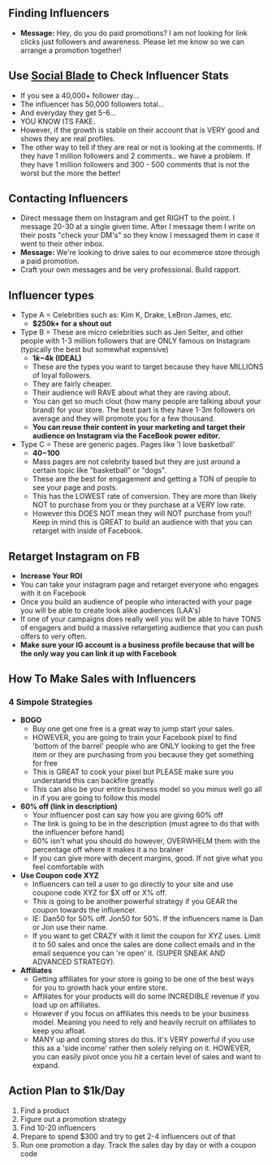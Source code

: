 ## Finding Influencers
* **Message:** Hey, do you do paid promotions? I am not looking for link clicks just followers and awareness. Please let me know so we can arrange a promotion together!

## Use [Social Blade](https://socialblade.com/) to Check Influencer Stats
* If you see a 40,000+ follower day...
* The influencer has 50,000 followers total...
* And everyday they get 5-6...
* YOU KNOW ITS FAKE.
* However, if the growth is stable on their account that is VERY good and shows they are real profiles.
* The other way to tell if they are real or not is looking at the comments. If they have 1 million followers and 2 comments.. we have a problem. If they have 1 million followers and 300 - 500 comments that is not the worst but the more the better!

## Contacting Influencers
* Direct message them on Instagram and get RIGHT to the point. I message 20-30 at a single given time. After I message them I write on their posts "check your DM's" so they know I messaged them in case it went to their other inbox.
* **Message:** We're looking to drive sales to our ecommerce store through a paid promotion.
* Craft your own messages and be very professional. Build rapport.

## Influencer types
* Type A = Celebrities such as: Kim K, Drake, LeBron James, etc.
  * **$250k+ for a shout out**
* Type B = These are micro celebrities such as Jen Selter, and other people with 1-3 million followers that are ONLY famous on Instagram (typically the best but somewhat expensive)
  * **$1k-$4k (IDEAL)**
  * These are the types you want to target because they have MILLIONS of loyal followers.
  * They are fairly cheaper.
  * Their audience will RAVE about what they are raving about.
  * You can get so much clout (how many people are talking about your brand) for your store. The best part is they have 1-3m followers on average and they will promote you for a few thousand.
  * **You can reuse their content in your marketing and target their audience on Instagram via the FaceBook power editor.**
* Type C = These are generic pages. Pages like 'I love basketball'
  * **$40-$100**
  * Mass pages are not celebrity based but they are just around a certain topic like "basketball" or "dogs".
  * These are the best for engagement and getting a TON of people to see your page and posts.
  * This has the LOWEST rate of conversion. They are more than likely NOT to purchase from you or they purchase at a VERY low rate.
  * However this DOES NOT mean they will NOT purchase from you!! Keep in mind this is GREAT to build an audience with that you can retarget with inside of Facebook.

## Retarget Instagram on FB
* **Increase Your ROI**
* You can take your instagram page and retarget everyone who engages with it on Facebook
* Once you build an audience of people who interacted with your page you will be able to create look alike audiences (LAA's)
* If one of your campaigns does really well you will be able to have TONS of engagers and build a massive retargeting audience that you can push offers to very often.
* **Make sure your IG account is a business profile because that will be the only way you can link it up with Facebook**

## How To Make Sales with Influencers
### 4 Simpole Strategies
* **BOGO**
  * Buy one get one free is a great way to jump start your sales.
  * HOWEVER, you are going to train your Facebook pixel to find 'bottom of the barrel' people who are ONLY looking to get the free item or they are purchasing from you because they get something for free
  * This is GREAT to cook your pixel but PLEASE make sure you understand this can backfire greatly.
  * This can also be your entire business model so you minus well go all in if you are going to follow this model
* **60% off (link in description)**
  * Your influencer post can say how you are giving 60% off
  * The link is going to be in the description (must agree to do that with the influencer before hand)
  * 60% isn't what you should do however, OVERWHELM them with the percentage off where it makes it a no brainer
  * If you can give more with decent margins, good. If not give what you feel comfortable with
* **Use Coupon code XYZ**
  * Influencers can tell a user to go directly to your site and use coupone code XYZ for $X off or X% off.
  * This is going to be another powerful strategy if you GEAR the coupon towards the influencer.
  * IE: Dan50 for 50% off. Jon50 for 50%. If the influencers name is Dan or Jon use their name.
  * If you want to get CRAZY with it limit the coupon for XYZ uses. Limit it to 50 sales and once the sales are done collect emails and in the email sequence you can 're open' it. (SUPER SNEAK AND ADVANCED STRATEGY).
* **Affiliates**
  * Getting affiliates for your store is going to be one of the best ways for you to growth hack your entire store.
  * Affiliates for your products will do some INCREDIBLE revenue if you load up on affiliates.
  * However if you focus on affiliates this needs to be your business model. Meaning you need to rely and heavily recruit on affiliates to keep you afloat.
  * MANY up and coming stores do this. It's VERY powerful if you use this as a 'side income' rather then solely relying on it. HOWEVER, you can easily pivot once you hit a certain level of sales and want to expand.

## Action Plan to $1k/Day 
1. Find a product
2. Figure out a promotion strategy
3. Find 10-20 influencers
4. Prepare to spend $300 and try to get 2-4 influencers out of that
5. Run one promotion a day. Track the sales day by day or with a coupon code
